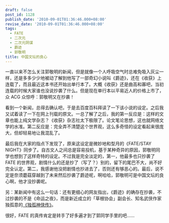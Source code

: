 ```yaml
---
draft: false
post_id: 1128
publish_date: '2010-09-01T01:36:46.000+08:00'
revise_date: '2010-09-01T01:36:46.000+08:00'
tags:
  - FATE
  - 二次元
  - 二次元阴谋
  - 爵迹
  - 郭敬明
title: 中国文坛的良心
---
```


一直以来不怎么关注郭敬明的新闻，但是就像一个人呼吸空气时总难免吸入灰尘一样，还是多多少少地被动了解到他写了一部奇幻小说叫《爵迹》，还在《收获》上连载了，而且最近这本书还开始出单行本了。大概《收获》还是曲高和寡吧，当初连载的时候大家谁也没说抄袭了什么。但是现在单行本以平易近人的价格上市了，众 ACG 众惊呼：郭敬明又在抄袭！

看到一个新闻，总得去确认吧，于是去百度百科拜读了一下该小说的设定。之后我又试着读了一下在网上刊载的原文。一总了解了之后，我的第一反应是：这样的文章也能上纯文学杂志？《收获》杂志社太下极限了。论文笔论思想，这也就网络文学的水准。第二反应是：完全弄不清楚这个世界观，这么多奇怪的设定看起来很庞大，但却轻易地让我混乱了。

最后我在大家的指点下发现了，原来这设定是微妙地和型月的《FATE/STAY NIGHT》同步了。自古文人之间总是容易投机，基于某种奇异的原因，郭敬明同学也想到了这样奇特的设定。不过我是完全淡定的，第一，他最多也只抄袭了 FATE 的世界观，剧情什么的还是抄了（写了？）别的，留下的尾巴不大，尚不好完全认定。第二，我感谢他没把剧情也抄进去了，否则还有够恶心的。最后，说不定是奈须蘑菇穿越到了未来然后抄袭了爵迹呢，啊哈哈，郭敬明可是中国文坛的良心啊，他才没抄袭呢。

另：某新闻中有这么一句话：还有更细心的网友指出，《爵迹》的确存在抄袭，不过抄袭的不是《命运之夜》，而是新近成立的「草根协会」副会长、知名武侠作家独孤意的[《独孤神侠传》](http://news.163.com/10/0901/01/6FF70OOH00014AED.html)。

很好，FATE 的真传肯定是转手了好多遍才到了郭同学手里的吧……
